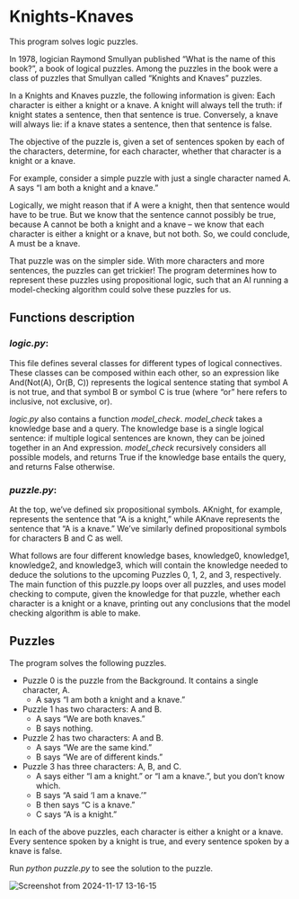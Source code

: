 # Knights-Knaves

This program solves logic puzzles.

In 1978, logician Raymond Smullyan published “What is the name of this book?”, a book of logical puzzles. Among the puzzles in the book were a class of puzzles that Smullyan called “Knights and Knaves” puzzles.

In a Knights and Knaves puzzle, the following information is given: Each character is either a knight or a knave. A knight will always tell the truth: if knight states a sentence, then that sentence is true. Conversely, a knave will always lie: if a knave states a sentence, then that sentence is false.

The objective of the puzzle is, given a set of sentences spoken by each of the characters, determine, for each character, whether that character is a knight or a knave.

For example, consider a simple puzzle with just a single character named A. A says “I am both a knight and a knave.”

Logically, we might reason that if A were a knight, then that sentence would have to be true. But we know that the sentence cannot possibly be true, because A cannot be both a knight and a knave – we know that each character is either a knight or a knave, but not both. So, we could conclude, A must be a knave.

That puzzle was on the simpler side. With more characters and more sentences, the puzzles can get trickier! The program determines how to represent these puzzles using propositional logic, such that an AI running a model-checking algorithm could solve these puzzles for us.

## Functions description

### *logic.py*:

This file defines several classes for different types of logical connectives. These classes can be composed within each other, so an expression like And(Not(A), Or(B, C)) represents the logical sentence stating that symbol A is not true, and that symbol B or symbol C is true (where “or” here refers to inclusive, not exclusive, or).

*logic.py* also contains a function *model_check*. *model_check* takes a knowledge base and a query. The knowledge base is a single logical sentence: if multiple logical sentences are known, they can be joined together in an And expression. *model_check* recursively considers all possible models, and returns True if the knowledge base entails the query, and returns False otherwise.

### *puzzle.py*:

At the top, we’ve defined six propositional symbols. AKnight, for example, represents the sentence that “A is a knight,” while AKnave represents the sentence that “A is a knave.” We’ve similarly defined propositional symbols for characters B and C as well.

What follows are four different knowledge bases, knowledge0, knowledge1, knowledge2, and knowledge3, which will contain the knowledge needed to deduce the solutions to the upcoming Puzzles 0, 1, 2, and 3, respectively. The main function of this puzzle.py loops over all puzzles, and uses model checking to compute, given the knowledge for that puzzle, whether each character is a knight or a knave, printing out any conclusions that the model checking algorithm is able to make.

## Puzzles

The program solves the following puzzles.

- Puzzle 0 is the puzzle from the Background. It contains a single character, A.
  - A says “I am both a knight and a knave.”
- Puzzle 1 has two characters: A and B.
  - A says “We are both knaves.”
  - B says nothing.
- Puzzle 2 has two characters: A and B.
  - A says “We are the same kind.”
  - B says “We are of different kinds.”
- Puzzle 3 has three characters: A, B, and C.
  - A says either “I am a knight.” or “I am a knave.”, but you don’t know which.
  - B says “A said ‘I am a knave.’”
  - B then says “C is a knave.”
  - C says “A is a knight.”

In each of the above puzzles, each character is either a knight or a knave. Every sentence spoken by a knight is true, and every sentence spoken by a knave is false.

Run *python puzzle.py* to see the solution to the puzzle.

![Screenshot from 2024-11-17 13-16-15](https://github.com/user-attachments/assets/de7ab68f-7131-4454-abf7-2a44adaa751a)

